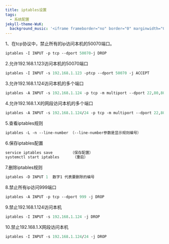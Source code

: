 ```yaml
---
title: iptables设置
tags:
  - 系统配置
jekyll-theme-WuK:
  background_music: '<iframe frameborder="no" border="0" marginwidth="0" marginheight="0" width=100% height=86 src="//music.163.com/outchain/player?type=2&id=27876158&auto=0&height=66"></iframe>'
---
```


1、在tcp协议中，禁止所有的ip访问本机的50070端口。
```p
iptables -I INPUT -p tcp --dport 50070-j DROP
```

2.允许192.168.1.123访问本机的50070端口
```p
iptables -I INPUT -s 192.168.1.123 -ptcp --dport 50070 -j ACCEPT
```

3.允许192.168.1.124访问本机的多个端口
```p
iptables -A INPUT -s 192.168.1.124 -p tcp -m multiport --dport 22,80,8080,6700:6704 -j ACCEPT
```

4.允许192.168.1.X的网段访问本机的多个端口
```p
iptables -A INPUT -s 192.168.1.124/24 -p tcp -m multiport --dport 22,80,8080,6700:6704 -j ACCEPT
```

5.查看iptables规则
```p
iptables -L -n --line-number （--line-number参数是显示规则编号）
```

6.保存iptables配置
```p
service iptables save        （保存配置）
systemctl start iptables      （重启）
```

7.删除iptables规则
```p
iptables -D INPUT 1  数字1 代表要删除的编号
```

8.禁止所有ip访问999端口
```p
iptables -A INPUT -p tcp --dport 999 -j DROP
```

9.禁止192.168.1.124访问本机
```p
iptables -I INPUT -s 192.168.1.124 -j DROP
```

10.禁止192.168.1.X网段访问本机
```p
iptables -I INPUT -s 192.168.1.124/24 -j DROP
```